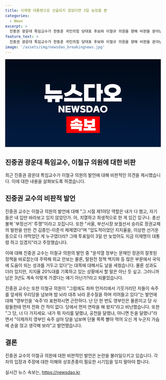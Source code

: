 ```yaml
---
title: 이재명 대통령으로 선출되지 않았다면 3일 늦었을 뿐
categories:
  - News
excerpt: >
  진중권 광운대 특임교수가 한동훈 국민의힘 당대표 후보와 이철규 의원을 향해 비판을 쏟아냈는데, 그의 주장은 파격적이었다. 진 교수는 이철규 의원의 발언과 페이스북 글을 향해 비꼬아, 국민의힘에 대한 강력한 비판을 날렸다. 또한, 이들에게 대한 성능도 불구하고 지지율 20% 이하에 불만을 표현하며, 정책에 대한 비판도 진행했다. 결론적으로, 그는 당원과 지지자들, 그리고 일반 국민이 결정해야 한다고 강조했다.
feature_text: >
  진중권 광운대 특임교수가 한동훈 국민의힘 당대표 후보와 이철규 의원을 향해 비판을 쏟아냈는데, 그의 주장은 파격적이었다. 진 교수는 이철규 의원의 발언과 페이스북 글을 향해 비꼬아, 국민의힘에 대한 강력한 비판을 날렸다. 또한, 이들에게 대한 성능도 불구하고 지지율 20% 이하에 불만을 표현하며, 정책에 대한 비판도 진행했다. 결론적으로, 그는 당원과 지지자들, 그리고 일반 국민이 결정해야 한다고 강조했다.
image: '/assets/img/newsdao_breakingnews.jpg'
---
```


<p><img src="/assets/img/newsdao_breakingnews.jpg" alt="implanttips 속보" /></p>

<h2 data-ke-size="size24">진중권 광운대 특임교수, 이철규 의원에 대한 비판</h2>

<p data-ke-size="size16">최근 진중권 광운대 특임교수가 이철규 의원의 발언에 대해 비판적인 의견을 제시했습니다. 이에 대한 내용을 살펴보도록 하겠습니다.</p>

<h2 data-ke-size="size26">진중권 교수의 비판적 발언</h2>

<p data-ke-size="size16">진중권 교수는 이철규 의원의 발언에 대해 "그 시절 제1야당 역할은 내가 다 했고, 자기들은 내 입만 바라보고 있지 않았던가. 아, 치열하고 희생적으로 한 게 있긴 있구나. 총선 불복 '부정선거' 투쟁"이라고 꼬집니다. 또한 "서울, 부산시장 보궐선서 승리로 정권교체의 발판을 만든 건 김종인-이준석 체제였다"며 "압도적이었던 지지율을, 이상한 선거운동으로 다 까먹었던 게 누구였더라? 그때 투표일이 3일 만 늦었어도 지금 이재명이 대통령 하고 있겠지"라고 주장했습니다.</p>

<p data-ke-size="size16">이에 대해 진중권 교수는 이철규 의원의 발언 중 "윤석열 정부는 문재인 정권의 잘못된 정책을 바로잡는데 주력해 외교 안보는 물론, 탈원전 정책 백지화 등 많은 부문에서 국익에 도움이 되는 성과를 거두고 있다"는 대목에 대해서도 날을 세웠습니다. 물론 성과도 더러 있지만, 지지율 20%대를 기록하고 있는 상황에서 할 말은 아닌 듯 싶고. 그러니까 남은 3년도 계속 이렇게 가겠다는 얘기 아닌가?라고 되물었습니다.</p>

<p data-ke-size="size16">진중권 교수는 또한 이철규 의원이 "그럼에도 좌파 언저리에서 기웃거리던 자들이 숙주를 앞세워 우리당을 넘보며 밤 놔라 대추 놔라 훈수질을 하며 끼어들고 있다"는 발언에 대해 "영부인을 '숙주'라 표현하시면 곤란하다. 난 단 한 번도 영부인은 물론이고 당 사람들한테 먼저 전화 건 적이 없다. 당에서 먼저 연락을 해 왔지"라고 비난했습니다. 또한 "그 당, 너 다 가지세요. 내가 뭐 자리를 달랬냐, 공천을 달랬냐, 아니면 돈을 달랬나"라면서 "이제까지 영부인 숙주 삼아 당을 넘보며 단물 쪽쪽 빨아 먹어 오신 게 누군지 가슴에 손을 얹고 생각해 보라"고 발언했습니다.</p>

<h2 data-ke-size="size26">결론</h2>

<p data-ke-size="size16">진중권 교수의 이철규 의원에 대한 비판적인 발언은 논란을 불러일으키고 있습니다. 각자의 입장과 주장에 대한 이해와 상호존중이 필요한 시기임을 잊지 말아야 합니다.</p>
실시간 뉴스 속보는, <a href="https://newsdao.kr" rel="dofollow">https://newsdao.kr</a>


